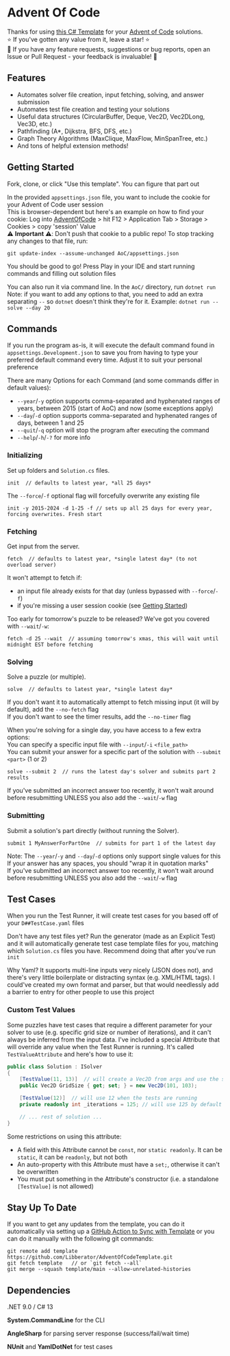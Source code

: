 # Advent Of Code

Thanks for using [this C# Template](https://github.com/Libberator/AdventOfCodeTemplate) for your [Advent of Code](https://adventofcode.com) solutions.
<br>:star: If you've gotten any value from it, leave a star! :star:
<br>:thought_balloon: If you have any feature requests, suggestions or bug reports, open an Issue or Pull Request - your feedback is invaluable! :thought_balloon:

## Features

- Automates solver file creation, input fetching, solving, and answer submission
- Automates test file creation and testing your solutions
- Useful data structures (CircularBuffer, Deque, Vec2D, Vec2DLong, Vec3D, etc.)
- Pathfinding (A*, Dijkstra, BFS, DFS, etc.)
- Graph Theory Algorithms (MaxClique, MaxFlow, MinSpanTree, etc.)
- And tons of helpful extension methods!

## Getting Started

Fork, clone, or click "Use this template". You can figure that part out

In the provided `appsettings.json` file, you want to include the cookie for your Advent of Code user session
<br>This is browser-dependent but here's an example on how to find your cookie: Log into [AdventOfCode](https://adventofcode.com) > hit F12 > Application Tab > Storage > Cookies > copy 'session' Value
<br>:warning: <b>Important</b> :warning:: Don't push that cookie to a public repo! To stop tracking any changes to that file, run:
```
git update-index --assume-unchanged AoC/appsettings.json
``` 

You should be good to go! Press Play in your IDE and start running commands and filling out solution files

You can also run it via command line. In the `AoC/` directory, run `dotnet run`
<br>Note: if you want to add any options to that, you need to add an extra separating `--` so `dotnet` doesn't think
they're for it. Example: `dotnet run -- solve --day 20`

## Commands

If you run the program as-is, it will execute the default command found in `appsettings.Development.json` to save you
from having to type your preferred default command every time. Adjust it to suit your personal preference

There are many Options for each Command (and some commands differ in default values):
- `--year`/`-y` option supports comma-separated and hyphenated ranges of years, between 2015 (start of AoC) and now
(some exceptions apply)
- `--day`/`-d` option supports comma-separated and hyphenated ranges of days, between 1 and 25
- `--quit`/`-q` option will stop the program after executing the command
- `--help`/`-h`/`-?` for more info

### Initializing
Set up folders and `Solution.cs` files.
```
init  // defaults to latest year, *all 25 days*
```
The `--force`/`-f`  optional flag will forcefully overwrite any existing file
```
init -y 2015-2024 -d 1-25 -f // sets up all 25 days for every year, forcing overwrites. Fresh start
```

### Fetching
Get input from the server.
```
fetch  // defaults to latest year, *single latest day* (to not overload server)
```
It won't attempt to fetch if:
- an input file already exists for that day (unless bypassed with `--force`/`-f`)
- if you're missing a user session cookie (see [Getting Started](#getting-started))

Too early for tomorrow's puzzle to be released? We've got you covered with `--wait`/`-w`:
```
fetch -d 25 --wait  // assuming tomorrow's xmas, this will wait until midnight EST before fetching
```

### Solving

Solve a puzzle (or multiple).
```
solve  // defaults to latest year, *single latest day*
```
If you don't want it to automatically attempt to fetch missing input (it will by default), add the `--no-fetch` flag
<br>If you don't want to see the timer results, add the `--no-timer` flag

When you're solving for a single day, you have access to a few extra options:
<br>You can specify a specific input file with `--input`/`-i` `<file_path>`
<br>You can submit your answer for a specific part of the solution with `--submit <part>` (1 or 2)
```
solve --submit 2  // runs the latest day's solver and submits part 2 results
```
If you've submitted an incorrect answer too recently, it won't wait around before resubmitting UNLESS you also add the
`--wait`/`-w` flag

### Submitting

Submit a solution's part directly (without running the Solver).
```
submit 1 MyAnswerForPartOne  // submits for part 1 of the latest day
```
Note: The `--year`/`-y` and `--day`/`-d` options only support single values for this
<br>If your answer has any spaces, you should "wrap it in quotation marks"
<br>If you've submitted an incorrect answer too recently, it won't wait around before resubmitting UNLESS you also add the
`--wait`/`-w` flag

## Test Cases

When you run the Test Runner, it will create test cases for you based off of your `D##TestCase.yaml` files

Don't have any test files yet? Run the generator (made as an Explicit Test) and it will automatically generate test case
template files for you, matching which `Solution.cs` files you have. Recommend doing that after you've run `init`

Why Yaml? It supports multi-line inputs very nicely (JSON does not), and there's very little boilerplate or distracting
syntax (e.g. XML/HTML tags). I could've created my own format and parser, but that would needlessly add a barrier to
entry for other people to use this project

### Custom Test Values
Some puzzles have test cases that require a different parameter for your solver to use (e.g. specific grid size or number
of iterations), and it can't always be inferred from the input data. I've included a special Attribute that will override
any value when the Test Runner is running. It's called `TestValueAttribute` and here's how to use it:
```csharp
public class Solution : ISolver
{
    [TestValue(11, 13)]  // will create a Vec2D from args and use the smaller grid size when testing
    public Vec2D GridSize { get; set; } = new Vec2D(101, 103);

    [TestValue(12)]  // will use 12 when the tests are running
    private readonly int _iterations = 125; // will use 125 by default otherwise

    // ... rest of solution ...
}
```
Some restrictions on using this attribute:
- A field with this Attribute cannot be `const`, nor `static readonly`. It can be `static`, it can be `readonly`, but not both
- An auto-property with this Attribute must have a `set;`, otherwise it can't be overwritten
- You must put something in the Attribute's constructor (i.e. a standalone `[TestValue]` is not allowed)

## Stay Up To Date
If you want to get any updates from the template, you can do it automatically via setting up a
[GitHub Action to Sync with Template](https://github.com/marketplace/actions/actions-template-sync) or you can do it manually with the following git commands:
```
git remote add template https://github.com/Libberator/AdventOfCodeTemplate.git
git fetch template   // or `git fetch --all`
git merge --squash template/main --allow-unrelated-histories
```

## Dependencies

.NET 9.0 / C# 13

**System.CommandLine** for the CLI

**AngleSharp** for parsing server response (success/fail/wait time)

**NUnit** and **YamlDotNet** for test cases
